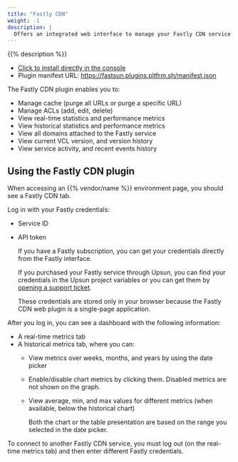 ```yaml
---
title: "Fastly CDN"
weight: -1
description: |
  Offers an integrated web interface to manage your Fastly CDN service yourself without having to create individual {{% vendor/name %}} support tickets.
---
```


{{% description %}}

- [Click to install directly in the console](https://console.upsun.com/-/add-plugin?manifest=https%253A%252F%252Ffastsun.plugins.pltfrm.sh%252Fmanifest.json)
- Plugin manifest URL: 
https://fastsun.plugins.pltfrm.sh/manifest.json 



The Fastly CDN plugin enables you to:
- Manage cache (purge all URLs or purge a specific URL)
- Manage ACLs (add, edit, delete)
- View real-time statistics and performance metrics
- View historical statistics and performance metrics
- View all domains attached to the Fastly service
- View current VCL version, and version history
- View service activity, and recent events history

## Using the Fastly CDN plugin
When accessing an {{% vendor/name %}} environment page, you should see a Fastly CDN tab.

Log in with your Fastly credentials: 
  - Service ID
  - API token

      If you have a Fastly subscription, you can get your credentials directly from the Fastly interface.

      If you purchased your Fastly service through Upsun, you can find your credentials in the Upsun project variables or you can get them by [opening a support ticket](https://console.upsun.com/-/users/~/tickets/open). 

    These credentials are stored only in your browser because the Fastly CDN web plugin is a single-page application.

After you log in, you can see a dashboard with the following information:
- A real-time metrics tab
- A historical metrics tab, where you can:
  - View metrics over weeks, months, and years by using the date picker
  - Enable/disable chart metrics by clicking them. Disabled metrics are not shown on the graph.
  - View average, min, and max values for different metrics (when available, below the historical chart)
  
    Both the chart or the table presentation are based on the range you selected in the date picker.


To connect to another Fastly CDN service, you must log out (on the real-time metrics tab) and then enter different Fastly credentials.
